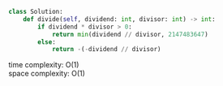 ```python
class Solution:
    def divide(self, dividend: int, divisor: int) -> int:
        if dividend * divisor > 0:
            return min(dividend // divisor, 2147483647)
        else:
            return -(-dividend // divisor)
```

time complexity: O(1)       
space complexity: O(1)